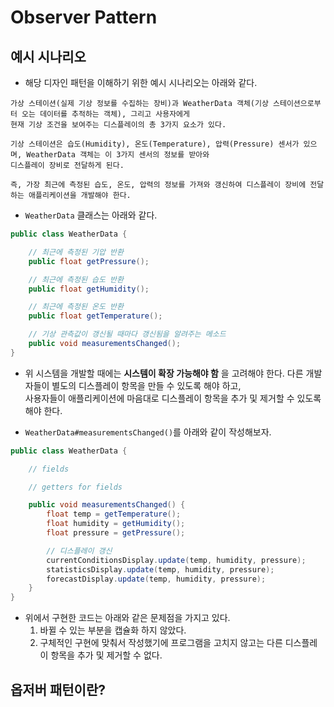 <h1>Observer Pattern</h1>

<h2>예시 시나리오</h2>

* 해당 디자인 패턴을 이해하기 위한 예시 시나리오는 아래와 같다.

```
가상 스테이션(실제 기상 정보를 수집하는 장비)과 WeatherData 객체(기상 스테이션으로부터 오는 데이터를 추적하는 객체), 그리고 사용자에게
현재 기상 조건을 보여주는 디스플레이의 총 3가지 요소가 있다.

기상 스테이션은 습도(Humidity), 온도(Temperature), 압력(Pressure) 센서가 있으며, WeatherData 객체는 이 3가지 센서의 정보를 받아와
디스플레이 장비로 전달하게 된다.

즉, 가장 최근에 측정된 습도, 온도, 압력의 정보를 가져와 갱신하여 디스플레이 장비에 전달하는 애플리케이션을 개발해야 한다.
```

* `WeatherData` 클래스는 아래와 같다.
```java
public class WeatherData {

    // 최근에 측정된 기압 반환
    public float getPressure();

    // 최근에 측정된 습도 반환
    public float getHumidity();

    // 최근에 측정된 온도 반환
    public float getTemperature();

    // 기상 관측값이 갱신될 때마다 갱신됨을 알려주는 메소드
    public void measurementsChanged();
}
```

* 위 시스템을 개발할 때에는 __시스템이 확장 가능해야 함__ 을 고려해야 한다. 다른 개발자들이 별도의 디스플레이 항목을 만들 수 있도록 해야 하고,   
  사용자들이 애플리케이션에 마음대로 디스플레이 항목을 추가 및 제거할 수 있도록 해야 한다.

* `WeatherData#measurementsChanged()`를 아래와 같이 작성해보자.
```java
public class WeatherData {

    // fields

    // getters for fields

    public void measurementsChanged() {
        float temp = getTemperature();
        float humidity = getHumidity();
        float pressure = getPressure();

        // 디스플레이 갱신
        currentConditionsDisplay.update(temp, humidity, pressure);
        statisticsDisplay.update(temp, humidity, pressure);
        forecastDisplay.update(temp, humidity, pressure);
    }
}
```

* 위에서 구현한 코드는 아래와 같은 문제점을 가지고 있다.
  1. 바뀔 수 있는 부분을 캡슐화 하지 않았다.
  2. 구체적인 구현에 맞춰서 작성했기에 프로그램을 고치지 않고는 다른 디스플레이 항목을 추가 및 제거할 수 없다.

<h2>옵저버 패턴이란?</h2>

